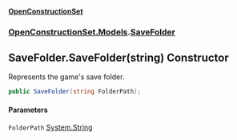#### [OpenConstructionSet](index 'index')
### [OpenConstructionSet.Models](index#OpenConstructionSet_Models 'OpenConstructionSet.Models').[SaveFolder](V_zortZPS59vW0ZEiqO+Gg 'OpenConstructionSet.Models.SaveFolder')
## SaveFolder.SaveFolder(string) Constructor
Represents the game's save folder.  
```csharp
public SaveFolder(string FolderPath);
```
#### Parameters
<a name='OpenConstructionSet_Models_SaveFolder_SaveFolder(string)_FolderPath'></a>
`FolderPath` [System.String](https://docs.microsoft.com/en-us/dotnet/api/System.String 'System.String')  
  
